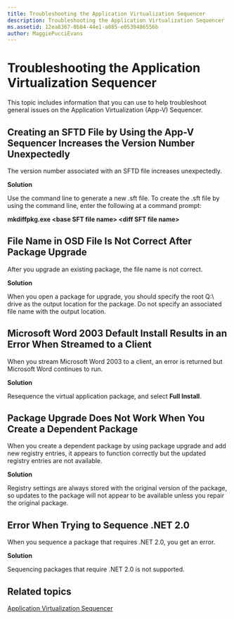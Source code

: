 ```yaml
---
title: Troubleshooting the Application Virtualization Sequencer
description: Troubleshooting the Application Virtualization Sequencer
ms.assetid: 12ea8367-0b84-44e1-a885-e0539486556b
author: MaggiePucciEvans
---
```


# Troubleshooting the Application Virtualization Sequencer


This topic includes information that you can use to help troubleshoot general issues on the Application Virtualization (App-V) Sequencer.

## Creating an SFTD File by Using the App-V Sequencer Increases the Version Number Unexpectedly


The version number associated with an SFTD file increases unexpectedly.

**Solution**

Use the command line to generate a new .sft file. To create the .sft file by using the command line, enter the following at a command prompt:

**mkdiffpkg.exe &lt;base SFT file name&gt; &lt;diff SFT file name&gt;**

## <a href="" id="file-name-in-osd-file-is-not-correct-after-package-upgrade-"></a>File Name in OSD File Is Not Correct After Package Upgrade


After you upgrade an existing package, the file name is not correct.

**Solution**

When you open a package for upgrade, you should specify the root Q:\\ drive as the output location for the package. Do not specify an associated file name with the output location.

## Microsoft Word 2003 Default Install Results in an Error When Streamed to a Client


When you stream Microsoft Word 2003 to a client, an error is returned but Microsoft Word continues to run.

**Solution**

Resequence the virtual application package, and select **Full Install**.

## Package Upgrade Does Not Work When You Create a Dependent Package


When you create a dependent package by using package upgrade and add new registry entries, it appears to function correctly but the updated registry entries are not available.

**Solution**

Registry settings are always stored with the original version of the package, so updates to the package will not appear to be available unless you repair the original package.

## Error When Trying to Sequence .NET 2.0


When you sequence a package that requires .NET 2.0, you get an error.

**Solution**

Sequencing packages that require .NET 2.0 is not supported.

## Related topics


[Application Virtualization Sequencer](application-virtualization-sequencer.md)

 

 






